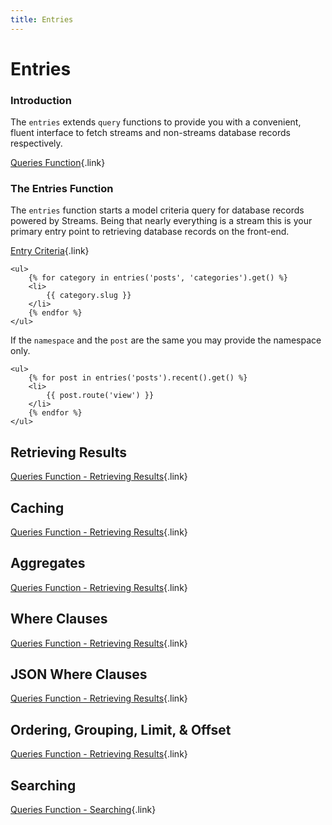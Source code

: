 ```yaml
---
title: Entries
---
```


# Entries

<div class="documentation__toc"></div>

### Introduction

The `entries` extends `query` functions to provide you with a convenient, fluent interface to fetch streams and non-streams database records respectively.

[Queries Function](../front-end-development/queries){.link}

### The Entries Function

The `entries` function starts a model criteria query for database records powered by Streams. Being that nearly everything is a stream this is your primary entry point to retrieving database records on the front-end.

[Entry Criteria](../entries/criteria){.link}

```twig
<ul>
    {% for category in entries('posts', 'categories').get() %}
    <li>
        {{ category.slug }}
    </li>
    {% endfor %}
</ul>
```

If the `namespace` and the `post` are the same you may provide the namespace only.

```twig
<ul>
    {% for post in entries('posts').recent().get() %}
    <li>
        {{ post.route('view') }}
    </li>
    {% endfor %}
</ul>
```


## Retrieving Results

[Queries Function - Retrieving Results](../front-end-development/queries#retrieving-results){.link}

## Caching

[Queries Function - Retrieving Results](../front-end-development/queries#caching){.link}

## Aggregates

[Queries Function - Retrieving Results](../front-end-development/queries#aggregates){.link}

## Where Clauses

[Queries Function - Retrieving Results](../front-end-development/queries#where-clauses){.link}

## JSON Where Clauses

[Queries Function - Retrieving Results](../front-end-development/queries#json-where-clauses){.link}

## Ordering, Grouping, Limit, & Offset

[Queries Function - Retrieving Results](../front-end-development/queries#ordering-grouping-limit-offset){.link}

## Searching

[Queries Function - Searching](../front-end-development/queries#searching){.link}
